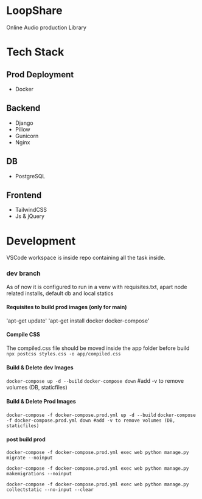 # LoopShare
Online Audio production Library

# Tech Stack

## Prod Deployment
- Docker

## Backend
- Django
- Pillow
- Gunicorn
- Nginx

## DB
- PostgreSQL

## Frontend
- TailwindCSS
- Js & jQuery


# Development

VSCode workspace is inside repo containing all the task inside.

### dev branch
As of now it is configured to run in a venv with requisites.txt, apart node related installs,  default db and local statics


#### Requisites to build prod images (only for main)
'apt-get update'
'apt-get install docker docker-compose'

#### Compile CSS
The compiled.css file should be moved inside the app folder before build
`npx postcss styles.css -o app/compiled.css`

#### Build & Delete dev Images
`docker-compose up -d --build`
`docker-compose down` #add -v to remove volumes (DB, staticfiles)

#### Build & Delete Prod Images
`docker-compose -f docker-compose.prod.yml up -d --build`
`docker-compose -f docker-compose.prod.yml down #add -v to remove volumes (DB, staticfiles)`

#### post build prod

`docker-compose -f docker-compose.prod.yml exec web python manage.py migrate --noinput`

`docker-compose -f docker-compose.prod.yml exec web python manage.py makemigrations --noinput`

`docker-compose -f docker-compose.prod.yml exec web python manage.py collectstatic --no-input --clear`
